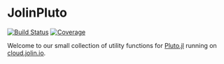 # JolinPluto

<!-- [![Stable](https://img.shields.io/badge/docs-stable-blue.svg)](https://jolin-io.github.io/JolinPluto.jl/stable/) -->
<!-- [![Dev](https://img.shields.io/badge/docs-dev-blue.svg)](https://jolin-io.github.io/JolinPluto.jl/dev/) -->
[![Build Status](https://github.com/jolin-io/JolinPluto.jl/actions/workflows/CI.yml/badge.svg?branch=main)](https://github.com/jolin-io/JolinPluto.jl/actions/workflows/CI.yml?query=branch%3Amain)
[![Coverage](https://codecov.io/gh/jolin-io/JolinPluto.jl/branch/main/graph/badge.svg)](https://codecov.io/gh/jolin-io/JolinPluto.jl)

Welcome to our small collection of utility functions for [Pluto.jl](https://github.com/fonsp/Pluto.jl) running on [cloud.jolin.io](https://cloud.jolin.io).